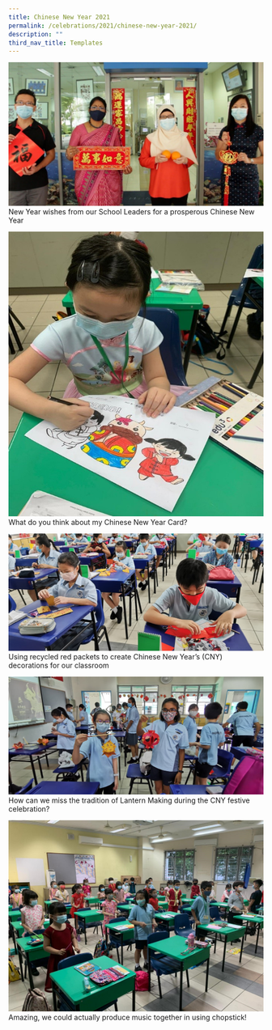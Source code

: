 ```yaml
---
title: Chinese New Year 2021
permalink: /celebrations/2021/chinese-new-year-2021/
description: ""
third_nav_title: Templates
---
```

![New Year wishes from our School Leaders for a prosperous Chinese New Year](/images/Celebrations/2021/CNY/cny2021-1.jpg)New Year wishes from our School Leaders for a prosperous Chinese New Year

![What do you think about my Chinese New Year Card?](/images/Celebrations/2021/CNY/cny2021-2.jpg)What do you think about my Chinese New Year Card?

![Using recycled red packets to create Chinese New Year’s (CNY) decorations for our classroom](/images/Celebrations/2021/CNY/cny2021-3.jpg)Using recycled red packets to create Chinese New Year’s (CNY) decorations for our classroom

![How can we miss the tradition of Lantern Making during the CNY festive celebration?](/images/Celebrations/2021/CNY/cny2021-4.jpg)How can we miss the tradition of Lantern Making during the CNY festive celebration?

![Amazing, we could actually produce music together in using chopstick!](/images/Celebrations/2021/CNY/cny2021-5.jpg)Amazing, we could actually produce music together in using chopstick!